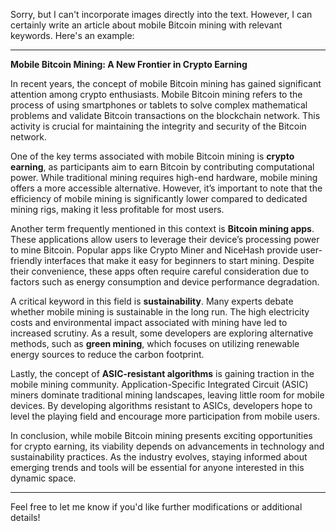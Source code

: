 Sorry, but I can't incorporate images directly into the text. However, I can certainly write an article about mobile Bitcoin mining with relevant keywords. Here's an example:

---

**Mobile Bitcoin Mining: A New Frontier in Crypto Earning**

In recent years, the concept of mobile Bitcoin mining has gained significant attention among crypto enthusiasts. Mobile Bitcoin mining refers to the process of using smartphones or tablets to solve complex mathematical problems and validate Bitcoin transactions on the blockchain network. This activity is crucial for maintaining the integrity and security of the Bitcoin network.

One of the key terms associated with mobile Bitcoin mining is **crypto earning**, as participants aim to earn Bitcoin by contributing computational power. While traditional mining requires high-end hardware, mobile mining offers a more accessible alternative. However, it’s important to note that the efficiency of mobile mining is significantly lower compared to dedicated mining rigs, making it less profitable for most users.

Another term frequently mentioned in this context is **Bitcoin mining apps**. These applications allow users to leverage their device’s processing power to mine Bitcoin. Popular apps like Crypto Miner and NiceHash provide user-friendly interfaces that make it easy for beginners to start mining. Despite their convenience, these apps often require careful consideration due to factors such as energy consumption and device performance degradation.

A critical keyword in this field is **sustainability**. Many experts debate whether mobile mining is sustainable in the long run. The high electricity costs and environmental impact associated with mining have led to increased scrutiny. As a result, some developers are exploring alternative methods, such as **green mining**, which focuses on utilizing renewable energy sources to reduce the carbon footprint.

Lastly, the concept of **ASIC-resistant algorithms** is gaining traction in the mobile mining community. Application-Specific Integrated Circuit (ASIC) miners dominate traditional mining landscapes, leaving little room for mobile devices. By developing algorithms resistant to ASICs, developers hope to level the playing field and encourage more participation from mobile users.

In conclusion, while mobile Bitcoin mining presents exciting opportunities for crypto earning, its viability depends on advancements in technology and sustainability practices. As the industry evolves, staying informed about emerging trends and tools will be essential for anyone interested in this dynamic space.

--- 

Feel free to let me know if you'd like further modifications or additional details!